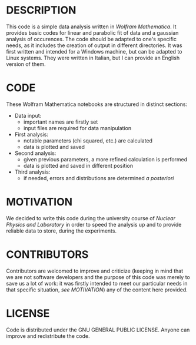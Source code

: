 # DESCRIPTION

This code is a simple data analysis written in *Wolfram Mathematica*.
It provides basic codes for linear and parabolic fit of data and a gaussian 
analysis of occurences. The code should be adapted to one's specific needs,
as it includes the creation of output in different directories. It was first
written and intended for a Windows machine, but can be adapted to Linux 
systems. They were written in Italian, but I can provide an English version
of them.

# CODE

These Wolfram Mathematica notebooks are structured in distinct sections:
* Data input:
    * important names are firstly set
    * input files are required for data manipulation
* First analysis:
    * notable parameters (chi squared, etc.) are calculated 
    * data is plotted and saved
* Second analysis:
    * given previous parameters, a more refined calculation is performed
    * data is plotted and saved in different position
* Third analysis:
    * if needed, errors and distributions are determined *a posteriori*

# MOTIVATION

We decided to write this code during the university course of *Nuclear 
Physics and Laboratory* in order to speed the analysis up and to provide
reliable data to store, during the experiments.

# CONTRIBUTORS

Contributors are welcomed to improve and criticize (keeping in mind that 
we are not software developers and the purpose of this code was merely to 
save us a lot of work: it was firstly intended to meet our particular needs 
in that specific situation, *see _MOTIVATION_*) any of the content here 
provided.

# LICENSE

Code is distributed under the GNU GENERAL PUBLIC LICENSE. Anyone can improve 
and redistribute the code.
